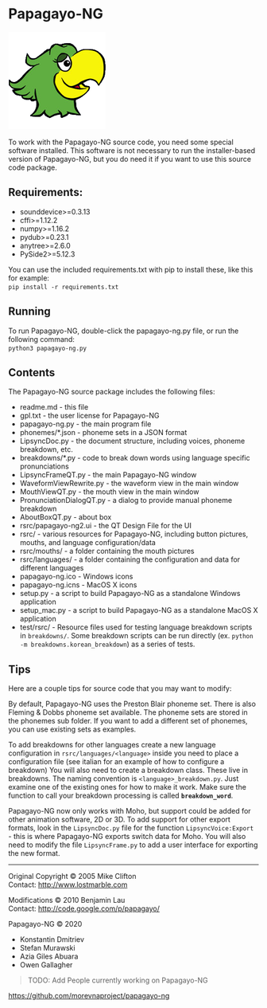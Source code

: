 # Papagayo-NG 
![alt text](https://github.com/morevnaproject-org/papagayo-ng/raw/master/rsrc/papagayo-ng.png "Papagayo-NG")


To work with the Papagayo-NG source code, you need some special software installed. This software is not necessary to run the installer-based version of Papagayo-NG, but you do need it if you want to use this source code package.

## Requirements:

* sounddevice>=0.3.13
* cffi>=1.12.2
* numpy>=1.16.2
* pydub>=0.23.1
* anytree>=2.6.0
* PySide2>=5.12.3

You can use the included requirements.txt with pip to install these, like this for example:  
``pip install -r requirements.txt``

## Running
To run Papagayo-NG, double-click the papagayo-ng.py file, or run the following command:  
``python3 papagayo-ng.py``

## Contents
The Papagayo-NG source package includes the following files:

- readme.md - this file
- gpl.txt - the user license for Papagayo-NG
- papagayo-ng.py - the main program file
- phonemes/*.json - phoneme sets in a JSON format
- LipsyncDoc.py - the document structure, including voices, phoneme breakdown, etc.
- breakdowns/*.py - code to break down words using language specific pronunciations
- LipsyncFrameQT.py - the main Papagayo-NG window
- WaveformViewRewrite.py - the waveform view in the main window
- MouthViewQT.py - the mouth view in the main window
- PronunciationDialogQT.py - a dialog to provide manual phoneme breakdown
- AboutBoxQT.py - about box
- rsrc/papagayo-ng2.ui - the QT Design File for the UI
- rsrc/ - various resources for Papagayo-NG, including button pictures, mouths, and language configuration/data
- rsrc/mouths/ - a folder containing the mouth pictures
- rsrc/languages/ - a folder containing the configuration and data for different languages
- papagayo-ng.ico - Windows icons
- papagayo-ng.icns - MacOS X icons
- setup.py - a script to build Papagayo-NG as a standalone Windows application
- setup_mac.py - a script to build Papagayo-NG as a standalone MacOS X application
- test/rsrc/ - Resource files used for testing language breakdown scripts in `breakdowns/`. Some breakdown scripts can be run directly (ex. `python -m breakdowns.korean_breakdown`) as a series of tests.

## Tips
Here are a couple tips for source code that you may want to modify:

By default, Papagayo-NG uses the Preston Blair phoneme set. There is also Fleming & Dobbs phoneme set available. The phoneme sets are stored in the phonemes sub folder. If you want to add a different set of phonemes, you can use existing sets as examples.

To add breakdowns for other languages create a new language configuration in `rsrc/languages/<language>` inside you need to place a configuration file (see italian for an example of how to configure a breakdown)  You will also need to create a breakdown class.  These live in breakdowns.  The naming convention is `<language>_breakdown.py`. Just examine one of the existing ones for how to make it work.  Make sure the function to call your breakdown processing is called **`breakdown_word`**.

Papagayo-NG now only works with Moho, but support could be added for other animation software, 2D or 3D. To add support for other export formats, look in the `LipsyncDoc.py` file for the function `LipsyncVoice:Export` - this is where Papagayo-NG exports switch data for Moho. You will also need to modify the file `LipsyncFrame.py` to add a user interface for exporting the new format.

-----------------------------

Original Copyright &copy; 2005 Mike Clifton  
Contact: http://www.lostmarble.com

Modifications &copy; 2010 Benjamin Lau  
Contact: http://code.google.com/p/papagayo/

Papagayo-NG &copy; 2020
- Konstantin Dmitriev
- Stefan Murawski
- Azia Giles Abuara
- Owen Gallagher
>TODO: Add People currently working on Papagayo-NG

https://github.com/morevnaproject/papagayo-ng
